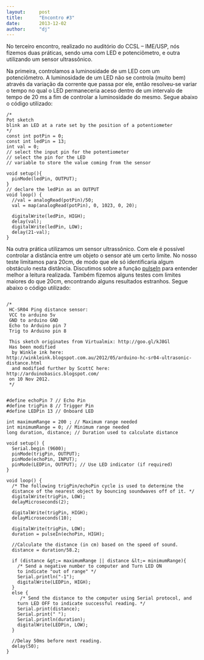 ```yaml
---
layout:     post
title:      "Encontro #3"
date:       2013-12-02
author:     "dj"
---
```

No terceiro encontro, realizado no auditório do CCSL – IME/USP, nós fizemos duas práticas, sendo uma com LED e potenciômetro, e outra utilizando um sensor ultrassônico.

Na primeira, controlamos a luminosidade de um LED com um potenciômetro. A luminosidade de um LED não se controla (muito bem) através da variação da corrente que passa por ele, então resolveu-se variar o tempo no qual o LED permaneceria aceso dentro de um intervalo de tempo de 20 ms a fim de controlar a luminosidade do mesmo. Segue abaixo o código utilizado:

```
/*
Pot sketch
blink an LED at a rate set by the position of a potentiometer
*/
const int potPin = 0;
const int ledPin = 13;
int val = 0;
// select the input pin for the potentiometer
// select the pin for the LED
// variable to store the value coming from the sensor

void setup(){
  pinMode(ledPin, OUTPUT);
}
// declare the ledPin as an OUTPUT
void loop() {
  //val = analogRead(potPin)/50;
  val = map(analogRead(potPin), 0, 1023, 0, 20);

  digitalWrite(ledPin, HIGH);
  delay(val);
  digitalWrite(ledPin, LOW);
  delay(21-val);
}
```

Na outra prática utilizamos um sensor ultrassônico. Com ele é possível controlar a distância entre um objeto o sensor até um certo limite. No nosso teste limitamos para 20cm, de modo que ele só identificaria algum obstáculo nesta distância. Discutimos sobre a função [pulseIn](http://arduino.cc/en/Reference/pulseIn) para entender melhor a leitura realizada. Também fizemos alguns testes com limites maiores do que 20cm, encontrando alguns resultados estranhos. Segue abaixo o código utilizado:

```

/*
 HC-SR04 Ping distance sensor:
 VCC to arduino 5v 
 GND to arduino GND
 Echo to Arduino pin 7 
 Trig to Arduino pin 8
 
 This sketch originates from Virtualmix: http://goo.gl/kJ8Gl
 Has been modified
  by Winkle ink here: http://winkleink.blogspot.com.au/2012/05/arduino-hc-sr04-ultrasonic-distance.html
  and modified further by ScottC here: http://arduinobasics.blogspot.com/
 on 10 Nov 2012.
 */


#define echoPin 7 // Echo Pin
#define trigPin 8 // Trigger Pin
#define LEDPin 13 // Onboard LED

int maximumRange = 200 ; // Maximum range needed
int minimumRange = 0; // Minimum range needed
long duration, distance; // Duration used to calculate distance

void setup() {
  Serial.begin (9600);
  pinMode(trigPin, OUTPUT);
  pinMode(echoPin, INPUT);
  pinMode(LEDPin, OUTPUT); // Use LED indicator (if required)
}

void loop() {
  /* The following trigPin/echoPin cycle is used to determine the
  distance of the nearest object by bouncing soundwaves off of it. */ 
  digitalWrite(trigPin, LOW); 
  delayMicroseconds(2); 

  digitalWrite(trigPin, HIGH);
  delayMicroseconds(10); 
 
  digitalWrite(trigPin, LOW);
  duration = pulseIn(echoPin, HIGH);
 
  //Calculate the distance (in cm) based on the speed of sound.
  distance = duration/58.2;
 
  if (distance &gt;= maximumRange || distance &lt;= minimumRange){
    /* Send a negative number to computer and Turn LED ON 
    to indicate "out of range" */
    Serial.println("-1");
    digitalWrite(LEDPin, HIGH); 
  }
  else {
     /* Send the distance to the computer using Serial protocol, and
    turn LED OFF to indicate successful reading. */
    Serial.print(distance);
    Serial.print(" ");
    Serial.println(duration);
    digitalWrite(LEDPin, LOW); 
  }
  
  //Delay 50ms before next reading.
  delay(50);
}
```
